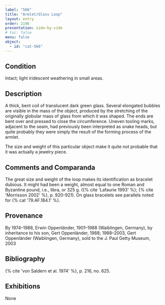 ```yaml
---
label: "566"
title: "Armlet/Glass Loop"
layout: entry
order: 2196
presentation: side-by-side
# toc: false
menu: false
object:
  - id: "cat-566"
---
```


## Condition

Intact; light iridescent weathering in small areas.

## Description

A thick, bent coil of translucent dark green glass. Several elongated bubbles are visible in the mass of the object, produced by the stretching of the originally globular mass of glass from which it was shaped. The ends are bent over and pressed to close the circumference. Uneven tooling marks, adjacent to the seam, had previously been interpreted as snake heads, but quite probably they were simply the result of the forming process of the armlet.

The size and weight of this particular object make it quite not probable that it was actually a jewelry piece.

## Comments and Comparanda

The great size and weight of the loop makes its identification as bracelet dubious. It might had been a weight, almost equal to one Roman and Byzantine pound, i.e., libra, or 325 g. ({% cite 'Lafaurie 1993' %}; {% cite 'Morrisson 2002' %}, p. 920-921). On glass bracelets see parallels noted for {% cat '79.AF.184.1' %}.

## Provenance

By 1974–1988, Erwin Oppenländer, 1901–1988 (Waiblingen, Germany), by inheritance to his son, Gert Oppenländer, 1988; 1988–2003, Gert Oppenländer (Waiblingen, Germany), sold to the J. Paul Getty Museum, 2003

## Bibliography

{% cite 'von Saldern et al. 1974' %}, p. 216, no. 625.

## Exhibitions

None